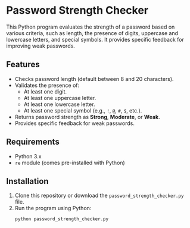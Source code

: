 # Password Strength Checker

This Python program evaluates the strength of a password based on various criteria, such as length, the presence of digits, uppercase and lowercase letters, and special symbols. It provides specific feedback for improving weak passwords.

## Features

- Checks password length (default between 8 and 20 characters).
- Validates the presence of:
  - At least one digit.
  - At least one uppercase letter.
  - At least one lowercase letter.
  - At least one special symbol (e.g., `!`, `@`, `#`, `$`, etc.).
- Returns password strength as **Strong**, **Moderate**, or **Weak**.
- Provides specific feedback for weak passwords.

## Requirements

- Python 3.x
- `re` module (comes pre-installed with Python)

## Installation

1. Clone this repository or download the `password_strength_checker.py` file.
2. Run the program using Python:
   ```bash
   python password_strength_checker.py
